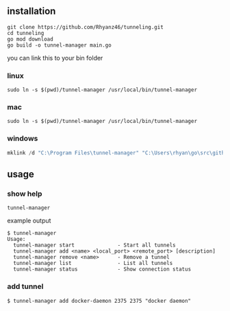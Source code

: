 ## installation

```
git clone https://github.com/Rhyanz46/tunneling.git
cd tunneling
go mod download
go build -o tunnel-manager main.go
```

you can link this to your bin folder
### linux
```shell
sudo ln -s $(pwd)/tunnel-manager /usr/local/bin/tunnel-manager
```

### mac
```shell
sudo ln -s $(pwd)/tunnel-manager /usr/local/bin/tunnel-manager
```

### windows
```powershell
mklink /d "C:\Program Files\tunnel-manager" "C:\Users\rhyan\go\src\github.com\Rhyanz46\tunneling"
```


## usage
### show help
```
tunnel-manager
```
example output
```
$ tunnel-manager     
Usage:
  tunnel-manager start              - Start all tunnels
  tunnel-manager add <name> <local_port> <remote_port> [description]
  tunnel-manager remove <name>      - Remove a tunnel
  tunnel-manager list               - List all tunnels
  tunnel-manager status             - Show connection status
```

### add tunnel
```
$ tunnel-manager add docker-daemon 2375 2375 "docker daemon"
```
